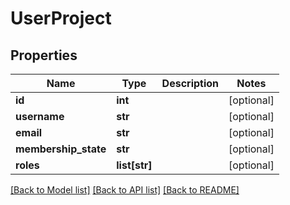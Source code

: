# UserProject

## Properties
Name | Type | Description | Notes
------------ | ------------- | ------------- | -------------
**id** | **int** |  | [optional] 
**username** | **str** |  | [optional] 
**email** | **str** |  | [optional] 
**membership_state** | **str** |  | [optional] 
**roles** | **list[str]** |  | [optional] 

[[Back to Model list]](../README.md#documentation-for-models) [[Back to API list]](../README.md#documentation-for-api-endpoints) [[Back to README]](../README.md)


